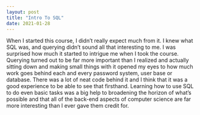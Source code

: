 ```yaml
---
layout: post
title: "Intro To SQL"
date: 2021-01-28
---
```

When I started this course, I didn’t really expect much from it. I knew what SQL was, and querying didn’t sound all that interesting to me. I was surprised how much it started to intrigue me when I took the course. Querying turned out to be far more important than I realized and actually sitting down and making small things with it opened my eyes to how much work goes behind each and every password system, user base or database. There was a lot of neat code behind it and I think that it was a good experience to be able to see that firsthand. Learning how to use SQL to do even basic tasks was a big help to broadening the horizon of what’s possible and that all of the back-end aspects of computer science are far more interesting than I ever gave them credit for.
